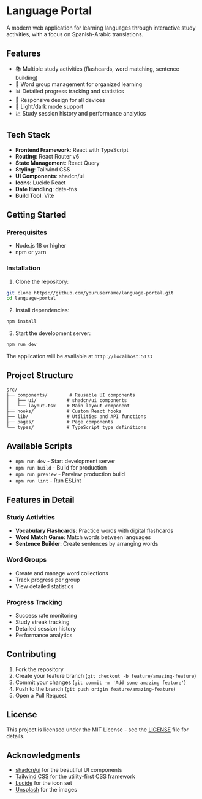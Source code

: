 # Language Portal

A modern web application for learning languages through interactive study activities, with a focus on Spanish-Arabic translations.

## Features

- 📚 Multiple study activities (flashcards, word matching, sentence building)
- 👥 Word group management for organized learning
- 📊 Detailed progress tracking and statistics
- 📱 Responsive design for all devices
- 🌙 Light/dark mode support
- 📈 Study session history and performance analytics

## Tech Stack

- **Frontend Framework**: React with TypeScript
- **Routing**: React Router v6
- **State Management**: React Query
- **Styling**: Tailwind CSS
- **UI Components**: shadcn/ui
- **Icons**: Lucide React
- **Date Handling**: date-fns
- **Build Tool**: Vite

## Getting Started

### Prerequisites

- Node.js 18 or higher
- npm or yarn

### Installation

1. Clone the repository:
```bash
git clone https://github.com/yourusername/language-portal.git
cd language-portal
```

2. Install dependencies:
```bash
npm install
```

3. Start the development server:
```bash
npm run dev
```

The application will be available at `http://localhost:5173`

## Project Structure

```
src/
├── components/        # Reusable UI components
│   ├── ui/           # shadcn/ui components
│   └── layout.tsx    # Main layout component
├── hooks/            # Custom React hooks
├── lib/              # Utilities and API functions
├── pages/            # Page components
└── types/            # TypeScript type definitions
```

## Available Scripts

- `npm run dev` - Start development server
- `npm run build` - Build for production
- `npm run preview` - Preview production build
- `npm run lint` - Run ESLint

## Features in Detail

### Study Activities

- **Vocabulary Flashcards**: Practice words with digital flashcards
- **Word Match Game**: Match words between languages
- **Sentence Builder**: Create sentences by arranging words

### Word Groups

- Create and manage word collections
- Track progress per group
- View detailed statistics

### Progress Tracking

- Success rate monitoring
- Study streak tracking
- Detailed session history
- Performance analytics

## Contributing

1. Fork the repository
2. Create your feature branch (`git checkout -b feature/amazing-feature`)
3. Commit your changes (`git commit -m 'Add some amazing feature'`)
4. Push to the branch (`git push origin feature/amazing-feature`)
5. Open a Pull Request

## License

This project is licensed under the MIT License - see the [LICENSE](LICENSE) file for details.

## Acknowledgments

- [shadcn/ui](https://ui.shadcn.com/) for the beautiful UI components
- [Tailwind CSS](https://tailwindcss.com/) for the utility-first CSS framework
- [Lucide](https://lucide.dev/) for the icon set
- [Unsplash](https://unsplash.com/) for the images
